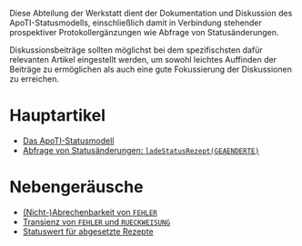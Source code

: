 ﻿Diese Abteilung der Werkstatt dient der Dokumentation und Diskussion des ApoTI-Statusmodells, einschließlich damit in Verbindung stehender prospektiver Protokollergänzungen wie Abfrage von Statusänderungen.

Diskussionsbeiträge sollten möglichst bei dem spezifischsten dafür relevanten Artikel eingestellt werden, um sowohl leichtes Auffinden der Beiträge zu ermöglichen als auch eine gute Fokussierung der Diskussionen zu erreichen.

# Hauptartikel

- [Das ApoTI-Statusmodell][ASM]
- [Abfrage von Statusänderungen: `ladeStatusRezept(GEAENDERTE)`][lSR_G]

[ASM]: ApoTI-Statusmodell.md
[lSR_G]: ladeStatusRezept_GEAENDERTE.md


# Nebengeräusche


- [(Nicht-)Abrechenbarkeit von `FEHLER`][NAvF]
- [Transienz von `FEHLER` und `RUECKWEISUNG`][TvFuR]
- [Statuswert für abgesetzte Rezepte][SfaR]

[TvFuR]: Transienz%20von%20FEHLER%20und%20RUECKWEISUNG.md
[NAvF]: (Nicht-)Abrechenbarkeit%20von%20FEHLER.md
[SfaR]: Statuswert%20für%20abgesetzte%20Rezepte.md
